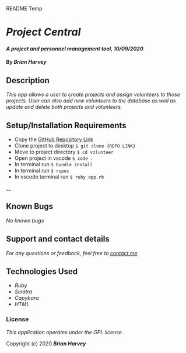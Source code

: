 README Temp

# _Project Central_

#### _A project and personnel management tool, 10/09/2020_

#### By _**Brian Harvey**_

## Description

_This app allows a user to create projects and assign volunteers to those projects. User can also add new volunteers to the database as well as update and delete both projects and volunteers._

## Setup/Installation Requirements

- Copy the [GitHub Repository Link](https://github.com/brianharv/volunteer)
- Clone project to desktop <code>$ git clone {REPO LINK}</code>
- Move to project directory <code>$ cd volunteer</code>
- Open project in vscode <code>$ code .</code>
- In terminal run <code>$ bundle install</code>
- In terminal run <code>$ rspec</code>
- In vscode terminal run <code>$ ruby app.rb</code>

__

## Known Bugs

_No known bugs_

## Support and contact details

_For any questions or feedback, feel free to [contact me](mailto:brian.harv3y@gmail.com)._

## Technologies Used

- _Ruby_
- _Sinatra_
- _Capybara_
- _HTML_

### License

*_This application operates under the GPL license._*

Copyright (c) 2020 **_Brian Harvey_**
